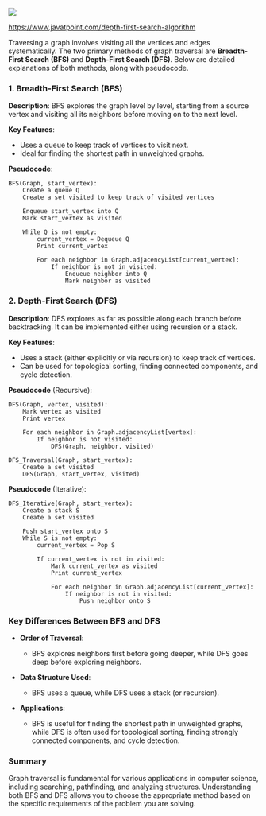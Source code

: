 ![](https://youtu.be/pcKY4hjDrxk?si=lzQ9cGxe_GxScnjY)

https://www.javatpoint.com/depth-first-search-algorithm

Traversing a graph involves visiting all the vertices and edges systematically. The two primary methods of graph traversal are **Breadth-First Search (BFS)** and **Depth-First Search (DFS)**. Below are detailed explanations of both methods, along with pseudocode.

### 1. Breadth-First Search (BFS)

**Description**: BFS explores the graph level by level, starting from a source vertex and visiting all its neighbors before moving on to the next level.

**Key Features**:
- Uses a queue to keep track of vertices to visit next.
- Ideal for finding the shortest path in unweighted graphs.

**Pseudocode**:
```plaintext
BFS(Graph, start_vertex):
    Create a queue Q
    Create a set visited to keep track of visited vertices

    Enqueue start_vertex into Q
    Mark start_vertex as visited

    While Q is not empty:
        current_vertex = Dequeue Q
        Print current_vertex
        
        For each neighbor in Graph.adjacencyList[current_vertex]:
            If neighbor is not in visited:
                Enqueue neighbor into Q
                Mark neighbor as visited
```

### 2. Depth-First Search (DFS)

**Description**: DFS explores as far as possible along each branch before backtracking. It can be implemented either using recursion or a stack.

**Key Features**:
- Uses a stack (either explicitly or via recursion) to keep track of vertices.
- Can be used for topological sorting, finding connected components, and cycle detection.

**Pseudocode** (Recursive):
```plaintext
DFS(Graph, vertex, visited):
    Mark vertex as visited
    Print vertex

    For each neighbor in Graph.adjacencyList[vertex]:
        If neighbor is not visited:
            DFS(Graph, neighbor, visited)

DFS_Traversal(Graph, start_vertex):
    Create a set visited
    DFS(Graph, start_vertex, visited)
```

**Pseudocode** (Iterative):
```plaintext
DFS_Iterative(Graph, start_vertex):
    Create a stack S
    Create a set visited

    Push start_vertex onto S
    While S is not empty:
        current_vertex = Pop S
        
        If current_vertex is not in visited:
            Mark current_vertex as visited
            Print current_vertex
            
            For each neighbor in Graph.adjacencyList[current_vertex]:
                If neighbor is not in visited:
                    Push neighbor onto S
```

### Key Differences Between BFS and DFS

- **Order of Traversal**:
  - BFS explores neighbors first before going deeper, while DFS goes deep before exploring neighbors.
  
- **Data Structure Used**:
  - BFS uses a queue, while DFS uses a stack (or recursion).

- **Applications**:
  - BFS is useful for finding the shortest path in unweighted graphs, while DFS is often used for topological sorting, finding strongly connected components, and cycle detection.

### Summary

Graph traversal is fundamental for various applications in computer science, including searching, pathfinding, and analyzing structures. Understanding both BFS and DFS allows you to choose the appropriate method based on the specific requirements of the problem you are solving.